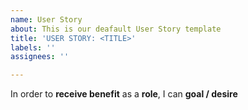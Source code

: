 ```yaml
---
name: User Story
about: This is our deafault User Story template
title: 'USER STORY: <TITLE>'
labels: ''
assignees: ''

---
```


In order to **receive benefit** as a **role**, I can **goal / desire**
